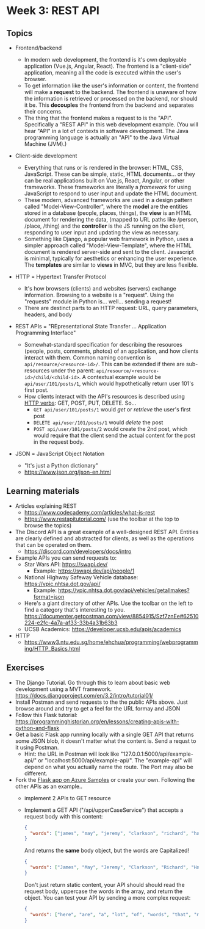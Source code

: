 # Week 3: REST API

## Topics

- Frontend/backend
  - In modern web development, the frontend is it's own deployable application (Vue.js, Angular, React). The frontend is a "client-side" application, meaning all the code is executed within the user's browser. 
  - To get information like the user's information or content, the frontend will make a **request** to the backend. The frontend is unaware of how the information is retrieved or processed on the backend, nor should it be. This **decouples** the frontend from the backend and separates their concerns.
  - The thing that the frontend makes a request to is the "API". Specifically a "REST API" in this web development example. (You will hear "API" in a lot of contexts in software development. The Java programming language is actually an "API" to the Java Virtual Machine (JVM).)
- Client-side development
  - Everything that runs or is rendered in the browser: HTML, CSS, JavaScript. These can be simple, static, HTML documents... or they can be real applications built on Vue.js, React, Angular, or other frameworks. These frameworks are literally a _framework_ for using JavaScript to respond to user input and update the HTML document. 
  - These modern, advanced frameworks are used in a design pattern called "Model-View-Controller", where the **model** are the entities stored in a database (people, places, things), the **view** is an HTML document for rendering the data, (mapped to URL paths like /person, /place, /thing) and the **controller** is the JS running on the client, responding to user input and updating the view as necessary. 
  - Something like Django, a popular web framework in Python, uses a simpler approach called "Model-View-Template", where the HTML document is rendered server-side and sent to the client. Javascript is minimal, typically for aesthetics or enhancing the user experience. The **templates** are similar to **views** in MVC, but they are less flexible.
- HTTP = Hypertext Transfer Protocol
  - It's how browsers (clients) and websites (servers) exchange information. Browsing to a website is a "request". Using the "requests" module in Python is... well... sending a request!
  - There are destinct parts to an HTTP request: URL, query parameters, headers, and body

- REST APIs = "REpresentational State Transfer ... Application Programming Interface"
  - Somewhat-standard specification for describing the resources (people, posts, comments, photos) of an application, and how clients interact with them. Common naming convention is `api/resource/<resource-id>/`. This can be extended if there are sub-resources under the parent: `api/resource/<resource-id>/child/<child-id>`. A contextual example would be `api/user/101/posts/1`, which would hypothetically return user 101's first post.
  - How clients interact with the API's resources is described using [HTTP verbs](https://www.restapitutorial.com/lessons/httpmethods.html): GET, POST, PUT, DELETE. So...
    - `GET api/user/101/posts/1` would _get_ or _retrieve_ the user's first post
    - `DELETE api/user/101/posts/1` would _delete_ the post
    - `POST api/user/101/posts/2` would create the 2nd post, which would require that the client send the actual content for the post in the request body. 
 - JSON = JavaScript Object Notation
   - "It's just a Python dictionary"
   - https://www.json.org/json-en.html
  
## Learning materials

- Articles explaining REST
  - https://www.codecademy.com/articles/what-is-rest
  - https://www.restapitutorial.com/ (use the toolbar at the top to browse the topics)
- The Discord API is a great example of a well-designed REST API. Entities are clearly defined and abstracted for clients, as well as the operations that can be operated on them.
  - https://discord.com/developers/docs/intro
- Example APIs you can send requests to:
  - Star Wars API: https://swapi.dev/
    - Example: https://swapi.dev/api/people/1
  - National Highway Safeway Vehicle database: https://vpic.nhtsa.dot.gov/api/
    - Example: https://vpic.nhtsa.dot.gov/api/vehicles/getallmakes?format=json
  - Here's a giant directory of other APIs. Use the toolbar on the left to find a category that's interesting to you. https://documenter.getpostman.com/view/8854915/Szf7znEe#62510224-e2fc-4a7a-af33-33b4a31b63b3
  - UCSB Academics: https://developer.ucsb.edu/apis/academics
- HTTP
  - https://www3.ntu.edu.sg/home/ehchua/programming/webprogramming/HTTP_Basics.html
  
## Exercises

- The Django Tutorial. Go through this to learn about basic web development using a MVT framework. https://docs.djangoproject.com/en/3.2/intro/tutorial01/
- Install Postman and send requests to the the public APIs above. Just browse around and try to get a feel for the URL formay and JSON
- Follow this Flask tutorial: https://programminghistorian.org/en/lessons/creating-apis-with-python-and-flask
- Get a basic Flask app running locally with a single GET API that returns some JSON blob, it doesn't matter what the content is. Send a requst to it using Postman.
  - Hint: the URL in Postman will look like "127.0.0.1:5000/api/example-api/" or "localhost:5000/api/example-api/". The "example-api" will depend on what you actually name the route. The Port may also be different.
- Fork the [Flask app on Azure Samples](https://github.com/Azure-Samples/python-docs-flask-minimal) or create your own. Following the other APIs as an example..
    - implement 2 APIs to GET resource
    - Implement a GET API ("/api/upperCaseService") that accepts a request body with this content:

      ```json
      {
        "words": ["james", "may", "jeremy", "clarkson", "richard", "hammond"]
      }
      ```

      And returns the **same** body object, but the words are Capitalized! 

      ```json
      {
        "words": ["James", "May", "Jeremy", "Clarkson", "Richard", "Hammond"]
      }
      ```

      Don't just return static content, your API should should read the request body, uppercase the words in the array, and return the object. You can test your API by sending a more complex request:

      ```json
      {
        "words": ["here", "are", "a", "lot", "of", "words", "that", "need", "to", "all", "be", "capitalized"]
      }
      ```
